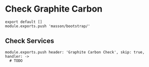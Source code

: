 
# Check Graphite Carbon

    export default []
    module.exports.push 'masson/bootstrap/'

## Check Services

    module.exports.push header: 'Graphite Carbon Check', skip: true, handler: ->
      # TODO
